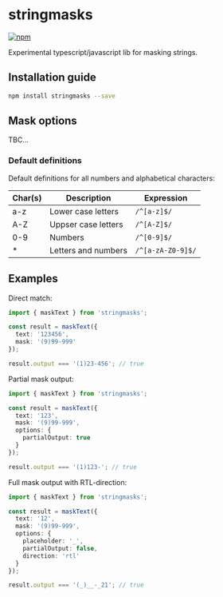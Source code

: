 # stringmasks

[![npm](https://img.shields.io/npm/v/stringmasks)](https://www.npmjs.com/package/stringmasks)

Experimental typescript/javascript lib for masking strings.

## Installation guide

```bash
npm install stringmasks --save
```

## Mask options

TBC...

### Default definitions

Default definitions for all numbers and alphabetical characters:

| Char(s) | Description         | Expression        |
| ------- | ------------------- | ----------------- |
| a-z     | Lower case letters  | `/^[a-z]$/`       |
| A-Z     | Uppser case letters | `/^[A-Z]$/`       |
| 0-9     | Numbers             | `/^[0-9]$/`       |
| \*      | Letters and numbers | `/^[a-zA-Z0-9]$/` |

## Examples

Direct match:

```typescript
import { maskText } from 'stringmasks';

const result = maskText({
  text: '123456',
  mask: '(9)99-999'
});

result.output === '(1)23-456'; // true
```

Partial mask output:

```typescript
import { maskText } from 'stringmasks';

const result = maskText({
  text: '123',
  mask: '(9)99-999',
  options: {
    partialOutput: true
  }
});

result.output === '(1)123-'; // true
```

Full mask output with RTL-direction:

```typescript
import { maskText } from 'stringmasks';

const result = maskText({
  text: '12',
  mask: '(9)99-999',
  options: {
    placeholder: '_',
    partialOutput: false,
    direction: 'rtl'
  }
});

result.output === '(_)__-_21'; // true
```
